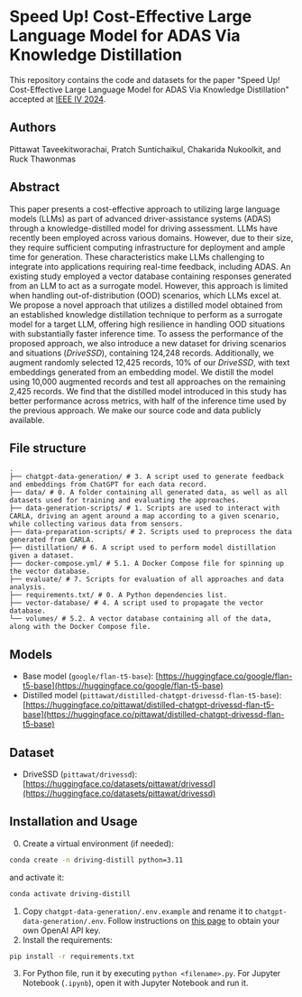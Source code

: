 # Speed Up! Cost-Effective Large Language Model for ADAS Via Knowledge Distillation

This repository contains the code and datasets for the paper "Speed Up! Cost-Effective Large Language Model for ADAS Via Knowledge Distillation" accepted at [IEEE IV 2024](http://ieee-iv.org/2024/).

## Authors
Pittawat Taveekitworachai, Pratch Suntichaikul, Chakarida Nukoolkit, and Ruck Thawonmas

## Abstract

This paper presents a cost-effective approach to utilizing large language models (LLMs) as part of advanced driver-assistance systems (ADAS) through a knowledge-distilled model for driving assessment. LLMs have recently been employed across various domains. However, due to their size, they require sufficient computing infrastructure for deployment and ample time for generation. These characteristics make LLMs challenging to integrate into applications requiring real-time feedback, including ADAS. An existing study employed a vector database containing responses generated from an LLM to act as a surrogate model. However, this approach is limited when handling out-of-distribution (OOD) scenarios, which LLMs excel at. We propose a novel approach that utilizes a distilled model obtained from an established knowledge distillation technique to perform as a surrogate model for a target LLM, offering high resilience in handling OOD situations with substantially faster inference time. To assess the performance of the proposed approach, we also introduce a new dataset for driving scenarios and situations (_DriveSSD_), containing 124,248 records. Additionally, we augment randomly selected 12,425 records, 10\% of our _DriveSSD_, with text embeddings generated from an embedding model. We distill the model using 10,000 augmented records and test all approaches on the remaining 2,425 records. We find that the distilled model introduced in this study has better performance across metrics, with half of the inference time used by the previous approach. We make our source code and data publicly available.

## File structure
```
.
├── chatgpt-data-generation/ # 3. A script used to generate feedback and embeddings from ChatGPT for each data record.
├── data/ # 0. A folder containing all generated data, as well as all datasets used for training and evaluating the approaches.
├── data-generation-scripts/ # 1. Scripts are used to interact with CARLA, driving an agent around a map according to a given scenario, while collecting various data from sensors.
├── data-preparation-scripts/ # 2. Scripts used to preprocess the data generated from CARLA.
├── distillation/ # 6. A script used to perform model distillation given a dataset.
├── docker-compose.yml/ # 5.1. A Docker Compose file for spinning up the vector database.
├── evaluate/ # 7. Scripts for evaluation of all approaches and data analysis.
├── requirements.txt/ # 0. A Python dependencies list.
├── vector-database/ # 4. A script used to propagate the vector database.
└── volumes/ # 5.2. A vector database containing all of the data, along with the Docker Compose file.
```

## Models
- Base model (`google/flan-t5-base`): [https://huggingface.co/google/flan-t5-base](https://huggingface.co/google/flan-t5-base)
- Distilled model (`pittawat/distilled-chatgpt-drivessd-flan-t5-base`): [https://huggingface.co/pittawat/distilled-chatgpt-drivessd-flan-t5-base](https://huggingface.co/pittawat/distilled-chatgpt-drivessd-flan-t5-base)

## Dataset
- DriveSSD (`pittawat/drivessd`): [https://huggingface.co/datasets/pittawat/drivessd](https://huggingface.co/datasets/pittawat/drivessd)

## Installation and Usage
0. Create a virtual environment (if needed):
```bash
conda create -n driving-distill python=3.11
```
and activate it:
```bash
conda activate driving-distill
```
1. Copy `chatgpt-data-generation/.env.example` and rename it to `chatgpt-data-generation/.env`. Follow instructions on [this page](https://platform.openai.com/docs/api-reference/authentication) to obtain your own OpenAI API key.
2. Install the requirements:
```bash
pip install -r requirements.txt
```
3. For Python file, run it by executing `python <filename>.py`. For Jupyter Notebook (`.ipynb`), open it with Jupyter Notebook and run it.

